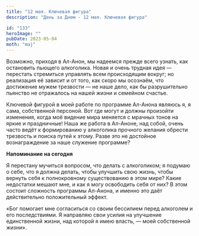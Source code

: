```yaml
---
title: "12 мая. Ключевая фигура"
description: "День за Днем - 12 мая. Ключевая фигура"

id: "133"
heroImage: ""
pubDate: 2023-05-04
moth: "maj"
---
```


Возможно, приходя в Ал-Анон, мы надеемся прежде всего узнать, как остановить
пьющего алкоголика. Новая и очень трудная идея — перестать стремиться
управлять всем происходящим вокруг; но реализация её зависит и от того, как
скоро мы осознаём, что достижение мужем трезвости — не наше дело, как бы
разрушительно пьянство не отражалось на нашей жизни и семейном счастье.

Ключевой фигурой в моей работе по программе Ал-Анона являюсь я, я сама,
собственной персоной. Вот где могут и должны произойти изменения, когда моё
видение мира меняется с мрачных тонов на яркие и праздничные! Наша же работа в
Ал-Аноне, над собой, очень часто ведёт к формированию у алкоголика прочного
желания обрести трезвость и поиска путей к этому. Разве это не достойное
вознаграждение за наше служение программе?

**Напоминание на сегодня**

Я перестану мучиться вопросом, что делать с алкоголиком; я подумаю о себе, что
я должна делать, чтобы улучшить свою жизнь, чтобы вернуть себя к полнокровному
существованию в этом мире? Какие недостатки мешают мне, и как я могу
освободить себя от них? В этом состоит сложность программы Ал-Анона, и именно
это даёт действительно положительный эффект.

«Бог помогает мне согласиться со своим бессилием перед алкоголем и его
последствиями. Я направляю свои усилия на улучшение единственной жизни, над
которой я имею власть, — моей собственной жизни».
